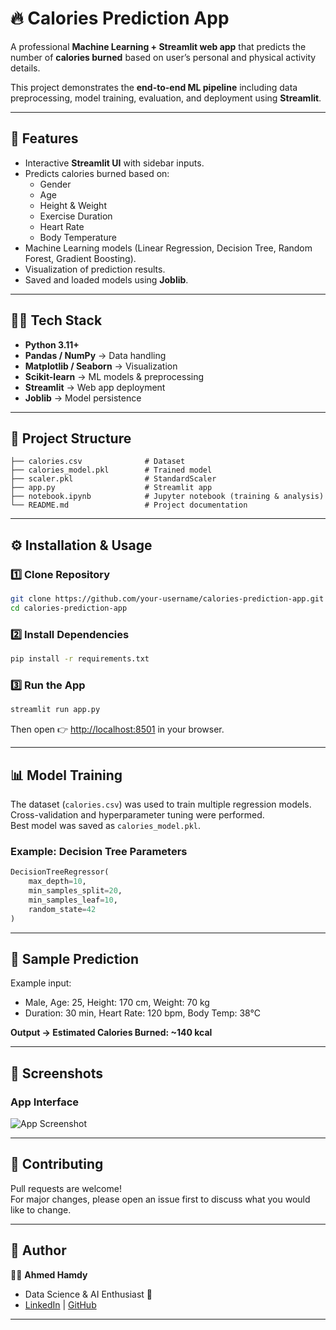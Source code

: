 # 🔥 Calories Prediction App

A professional **Machine Learning + Streamlit web app** that predicts the number of **calories burned** based on user’s personal and physical activity details.  

This project demonstrates the **end-to-end ML pipeline** including data preprocessing, model training, evaluation, and deployment using **Streamlit**.

---

## 🚀 Features
- Interactive **Streamlit UI** with sidebar inputs.  
- Predicts calories burned based on:
  - Gender  
  - Age  
  - Height & Weight  
  - Exercise Duration  
  - Heart Rate  
  - Body Temperature  
- Machine Learning models (Linear Regression, Decision Tree, Random Forest, Gradient Boosting).  
- Visualization of prediction results.  
- Saved and loaded models using **Joblib**.  

---

## 🧑‍💻 Tech Stack
- **Python 3.11+**  
- **Pandas / NumPy** → Data handling  
- **Matplotlib / Seaborn** → Visualization  
- **Scikit-learn** → ML models & preprocessing  
- **Streamlit** → Web app deployment  
- **Joblib** → Model persistence  

---

## 📂 Project Structure
```
├── calories.csv              # Dataset
├── calories_model.pkl        # Trained model
├── scaler.pkl                # StandardScaler
├── app.py                    # Streamlit app
├── notebook.ipynb            # Jupyter notebook (training & analysis)
└── README.md                 # Project documentation
```

---

## ⚙️ Installation & Usage

### 1️⃣ Clone Repository
```bash
git clone https://github.com/your-username/calories-prediction-app.git
cd calories-prediction-app
```

### 2️⃣ Install Dependencies
```bash
pip install -r requirements.txt
```

### 3️⃣ Run the App
```bash
streamlit run app.py
```

Then open 👉 [http://localhost:8501](http://localhost:8501) in your browser.

---

## 📊 Model Training
The dataset (`calories.csv`) was used to train multiple regression models.  
Cross-validation and hyperparameter tuning were performed.  
Best model was saved as `calories_model.pkl`.  

### Example: Decision Tree Parameters
```python
DecisionTreeRegressor(
    max_depth=10,
    min_samples_split=20,
    min_samples_leaf=10,
    random_state=42
)
```

---

## 🎯 Sample Prediction
Example input:  
- Male, Age: 25, Height: 170 cm, Weight: 70 kg  
- Duration: 30 min, Heart Rate: 120 bpm, Body Temp: 38°C  

**Output → Estimated Calories Burned: ~140 kcal**

---

## 📸 Screenshots
### App Interface
![App Screenshot](https://via.placeholder.com/800x400.png?text=Calories+App+Screenshot)

---

## 🤝 Contributing
Pull requests are welcome!  
For major changes, please open an issue first to discuss what you would like to change.  

---

## 🧑 Author
👨‍💻 **Ahmed Hamdy**  
- Data Science & AI Enthusiast 🚀  
- [LinkedIn](https://www.linkedin.com/in/ahmed-hamdy/) | [GitHub](https://github.com/ahmedhub2005)  

---
